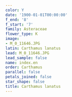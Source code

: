 ```yaml
---
color: Y
date: '1900-01-01T00:00:00'
f_end: '8'
f_start: '7'
family: Asteraceae
flower_type: K
image:
- M_0_11646.JPG
latin: Carthamus lanatus
lead: M_0_11646.JPG
lead_sample: false
name: index.en
order: Carthamus
parallel: false
petals_joined: false
star_shape: false
title: Carthamus lanatus
---
```

